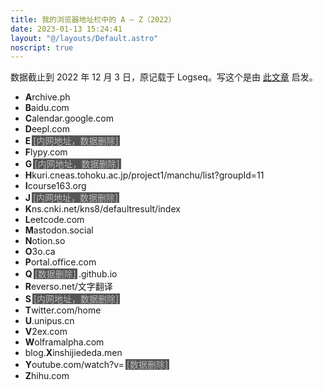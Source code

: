 ```yaml
---
title: 我的浏览器地址栏中的 A – Z（2022）
date: 2023-01-13 15:24:41
layout: "@/layouts/Default.astro"
noscript: true
---
```


数据截止到 2022 年 12 月 3 日，原记载于 Logseq。写这个是由 [此文章](https://orzfly.com/html/my-browser-address-bar-2021.html) 启发。

* **A**rchive.ph
* **B**aidu.com
* **C**alendar.google.com
* **D**eepl.com
* **E**<span class="redacted">[内网地址，数据删除]</span>
* **F**lypy.com
* **G**<span class="redacted">[内网地址，数据删除]</span>
* **H**kuri.cneas.tohoku.ac.jp/project1/manchu/list?groupId=11
* **I**course163.org
* **J**<span class="redacted">[内网地址，数据删除]</span>
* **K**ns.cnki.net/kns8/defaultresult/index
* **L**eetcode.com
* **M**astodon.social
* **N**otion.so
* **O**3o.ca
* **P**ortal.office.com
* **Q**<span class="redacted">[数据删除]</span>.github.io
* **R**everso.net/文字翻译
* **S**<span class="redacted">[内网地址，数据删除]</span>
* **T**witter.com/home
* **U**.unipus.cn
* **V**2ex.com
* **W**olframalpha.com
* blog.**X**inshijiededa.men
* **Y**outube.com/watch?v=<span class="redacted">[数据删除]</span>
* **Z**hihu.com

<style>
.redacted {
    color: #bbb;
    background-color: #555;
    margin-inline-start: 2px;
    margin-inline-end: 2px;
    padding-left: 2px;
    padding-right: 2px;
    user-select: none;
    -webkit-user-select: none;
    transition: color 0.15s ease-out;
}
.redacted:hover {
    color: #fff;
}
.post-body > ul > li {
    font-family: monospace;
    font-size: 120%;
}
</style>
